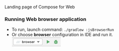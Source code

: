 Landing page of Compose for Web

### Running Web browser application
 * To run, launch command: `./gradlew :jsBrowserRun`
 * Or choose **browser** configuration in IDE and run it.  
  ![browser-run-configuration.png](screenshots/browser-run-configuration.png)
